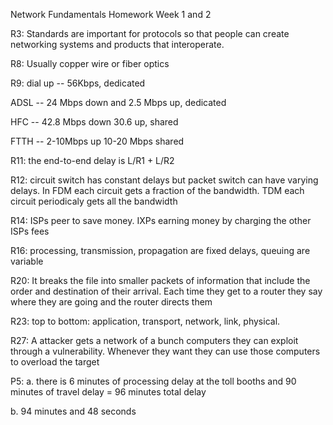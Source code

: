 Network Fundamentals Homework Week 1 and 2

R3: Standards are important for protocols so that people can create networking systems and products that interoperate.

R8: Usually copper wire or fiber optics

R9: dial up -- 56Kbps, dedicated

ADSL -- 24 Mbps down and 2.5 Mbps up, dedicated

HFC -- 42.8 Mbps down 30.6 up, shared

FTTH -- 2-10Mbps up 10-20 Mbps shared

R11: the end-to-end delay is L/R1 + L/R2

R12: circuit switch has constant delays but packet switch can have varying delays. In FDM each circuit gets a fraction of the bandwidth. TDM each circuit periodicaly gets all the bandwidth

R14: ISPs peer to save money. IXPs earning money by charging the other ISPs fees

R16: processing, transmission, propagation are fixed delays, queuing are variable

R20: It breaks the file into smaller packets of information that include the order and destination of their arrival. Each time they get to a router they say where they are going and the router directs them

R23: top to bottom: application, transport, network, link, physical.

R27: A attacker gets a network of a bunch computers they can exploit through a vulnerability. Whenever they want they can use those computers to overload the target

P5: a. there is 6 minutes of processing delay at the toll booths and 90 minutes of travel delay = 96 minutes total delay

b\. 94 minutes and 48 seconds
